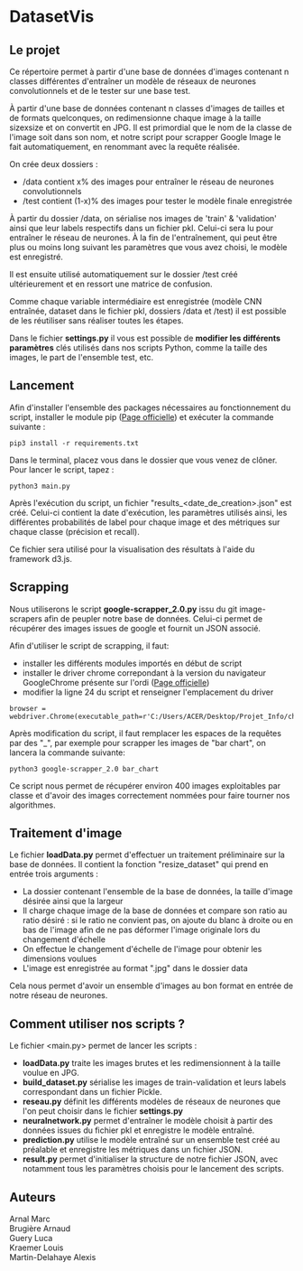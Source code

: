 # DatasetVis

## Le projet

Ce répertoire permet à partir d'une base de données d'images contenant n classes différentes d'entraîner un modèle de réseaux de neurones convolutionnels et de le tester sur une base test.

À partir d'une base de données contenant n classes d'images de tailles et de formats quelconques, on redimensionne chaque image à la taille sizexsize et on convertit en JPG. Il est primordial que le nom de la classe de l'image soit dans son nom, et notre script pour scrapper Google Image le fait automatiquement, en renommant avec la requête réalisée.

On crée deux dossiers :
- /data contient x% des images pour entraîner le réseau de neurones convolutionnels
- /test contient (1-x)% des images pour tester le modèle finale enregistrée

À partir du dossier /data, on sérialise nos images de 'train' & 'validation' ainsi que leur labels respectifs dans un fichier pkl. Celui-ci sera lu pour entraîner le réseau de neurones. 
À la fin de l'entraînement, qui peut être plus ou moins long suivant les paramètres que vous avez choisi, le modèle est enregistré.

Il est ensuite utilisé automatiquement sur le dossier /test créé ultérieurement et en ressort une matrice de confusion.

Comme chaque variable intermédiaire est enregistrée (modèle CNN entraînée, dataset dans le fichier pkl, dossiers /data et /test) il est possible de les réutiliser sans réaliser toutes les étapes.

Dans le fichier <b>settings.py</b> il vous est possible de <b>modifier les différents paramètres</b> clés utilisés dans nos scripts Python, comme la taille des images, le part de l'ensemble test, etc.
 
## Lancement

Afin d'installer l'ensemble des packages nécessaires au fonctionnement du script, installer le module pip ([Page officielle](https://pypi.python.org/pypi/pip))  et exécuter la commande suivante :  

```
pip3 install -r requirements.txt
```

Dans le terminal, placez vous dans le dossier que vous venez de clôner.
Pour lancer le script, tapez :
```
python3 main.py
```
Après l'exécution du script, un fichier "results_<date_de_creation>.json" est créé. Celui-ci contient la date d'exécution, les paramètres utilisés ainsi, les différentes probabilités de label pour chaque image et des métriques sur chaque classe (précision et recall).

Ce fichier sera utilisé pour la visualisation des résultats à l'aide du framework d3.js.

## Scrapping

Nous utiliserons le script <b>google-scrapper_2.0.py</b> issu du git image-scrapers afin de peupler notre base de données. Celui-ci permet de récupérer des images issues de google et fournit un JSON associé.

Afin d'utiliser le script de scrapping, il faut:
- installer les différents modules importés en début de script
- installer le driver chrome correpondant à la version du navigateur GoogleChrome présente sur l'ordi ([Page officielle](https://chromedriver.storage.googleapis.com/index.html))
- modifier la ligne 24 du script et renseigner l'emplacement du driver 

```
browser = webdriver.Chrome(executable_path=r'C:/Users/ACER/Desktop/Projet_Info/chromedriver.exe')
```

Après modification du script, il faut remplacer les espaces de la requêtes par des "_", par exemple pour scrapper les images de "bar chart", on lancera la commande suivante:

```
python3 google-scrapper_2.0 bar_chart
```
Ce script nous permet de récupérer environ 400 images exploitables par classe et d'avoir des images correctement nommées pour faire tourner nos algorithmes.

## Traitement d'image

Le fichier <b>loadData.py</b> permet d'effectuer un traitement préliminaire sur la base de données. Il contient la fonction "resize_dataset" qui prend en entrée trois arguments :
- La dossier contenant l'ensemble de la base de données, la taille d'image désirée ainsi que la largeur
- Il charge chaque image de la base de données et compare son ratio au ratio désiré : si le ratio ne convient pas, on ajoute du blanc à droite ou en bas de l'image afin de ne pas déformer l'image originale lors du changement d'échelle
- On effectue le changement d'échelle de l'image pour obtenir les dimensions voulues
- L'image est enregistrée au format ".jpg" dans le dossier data

Cela nous permet d'avoir un ensemble d'images au bon format en entrée de notre réseau de neurones.

## Comment utiliser nos scripts ?

Le fichier <main.py> permet de lancer les scripts : 
- <b>loadData.py</b> traite les images brutes et les redimensionnent à la taille voulue en JPG.
- <b>build_dataset.py</b> sérialise les images de train-validation et leurs labels correspondant dans un fichier Pickle.
- <b>reseau.py</b> définit les différents modèles de réseaux de neurones que l'on peut choisir dans le fichier <b>settings.py</b>
- <b>neuralnetwork.py</b> permet d'entraîner le modèle choisit à partir des données issues du fichier pkl et enregistre le modèle entraîné.
- <b>prediction.py</b> utilise le modèle entraîné sur un ensemble test créé au préalable et enregistre les métriques dans un fichier JSON. 
- <b>result.py</b> permet d'initialiser la structure de notre fichier JSON, avec notamment tous les paramètres choisis pour le lancement des scripts.

## Auteurs

Arnal Marc  
Brugière Arnaud  
Guery Luca  
Kraemer Louis  
Martin-Delahaye Alexis
